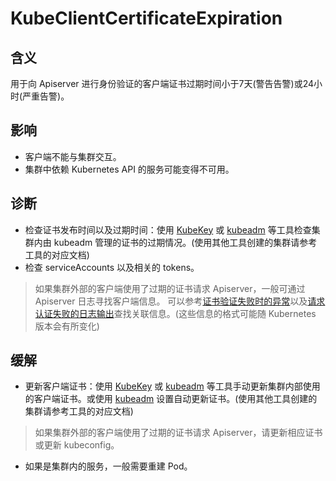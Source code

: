
# KubeClientCertificateExpiration

## 含义

用于向 Apiserver 进行身份验证的客户端证书过期时间小于7天(警告告警)或24小时(严重告警)。

## 影响

- 客户端不能与集群交互。
- 集群中依赖 Kubernetes API 的服务可能变得不可用。

## 诊断

- 检查证书发布时间以及过期时间：使用 [KubeKey](https://github.com/kubesphere/kubekey/blob/master/docs/check-renew-certificate.md#check-certificate-expiration) 或 [kubeadm](https://kubernetes.io/zh-cn/docs/tasks/administer-cluster/kubeadm/kubeadm-certs/#check-certificate-expiration) 等工具检查集群内由 kubeadm 管理的证书的过期情况。(使用其他工具创建的集群请参考工具的对应文档)
- 检查 serviceAccounts 以及相关的 tokens。

> 如果集群外部的客户端使用了过期的证书请求 Apiserver，一般可通过 Apiserver 日志寻找客户端信息。
可以参考[证书验证失败时的异常](https://github.com/kubernetes/kubernetes/blob/release-1.29/staging/src/k8s.io/apiserver/pkg/authentication/request/x509/x509.go#L183)以及[请求认证失败的日志输出](https://github.com/kubernetes/kubernetes/blob/release-1.29/staging/src/k8s.io/apiserver/pkg/endpoints/filters/authentication.go#L73)查找关联信息。(这些信息的格式可能随 Kubernetes 版本会有所变化)

## 缓解

- 更新客户端证书：使用 [KubeKey](https://github.com/kubesphere/kubekey/blob/master/docs/check-renew-certificate.md#renew-certificate) 或 [kubeadm](https://kubernetes.io/zh-cn/docs/tasks/administer-cluster/kubeadm/kubeadm-certs/#manual-certificate-renewal) 等工具手动更新集群内部使用的客户端证书。或使用 [kubeadm](https://kubernetes.io/zh-cn/docs/tasks/administer-cluster/kubeadm/kubeadm-certs/#automatic-certificate-renewal) 设置自动更新证书。(使用其他工具创建的集群请参考工具的对应文档)

> 如果集群外部的客户端使用了过期的证书请求 Apiserver，请更新相应证书或更新 kubeconfig。

- 如果是集群内的服务，一般需要重建 Pod。
